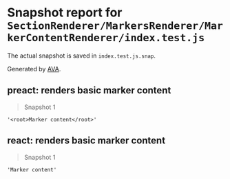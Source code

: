 # Snapshot report for `SectionRenderer/MarkersRenderer/MarkerContentRenderer/index.test.js`

The actual snapshot is saved in `index.test.js.snap`.

Generated by [AVA](https://ava.li).

## preact: renders basic marker content

> Snapshot 1

    '<root>Marker content</root>'

## react: renders basic marker content

> Snapshot 1

    'Marker content'
